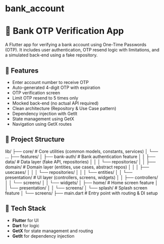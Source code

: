 # bank_account

# 🔐 Bank OTP Verification App

A Flutter app for verifying a bank account using One-Time Passwords (OTP). It includes user authentication, OTP resend logic with limitations, and a simulated back-end using a fake repository.

## 📱 Features

- Enter account number to receive OTP
- Auto-generated 4-digit OTP with expiration
- OTP verification screen
- Limit OTP resend to 5 times only
- Mocked back-end (no actual API required)
- Clean architecture (Repository & Use Case pattern)
- Dependency injection with GetIt
- State management using GetX
- Navigation using GetX routes

## 📂 Project Structure
lib/
├── core/                           # Core utilities (common models, constants, services)
│   └── ...
├── features/
│   ├── bank-auth/                  # Bank authentication feature
│   │   ├── data/                   # Data layer (fake API, repositories)
│   │   │   └── repositories/
│   │   ├── domain/                 # Domain layer (entities, use cases, abstract repos)
│   │   │   ├── usecases/
│   │   │   └── repositories/
│   │   │   └── entities/
│   │   └── presentation/           # UI layer (controllers, screens, widgets)
│   │       ├── controllers/
│   │       └── screens/
│   │       └── widgets/
│   ├── home/                       # Home screen feature
│   │   └── presentation/
│   │       └── screens/
│   └── splash/                     # Splash screen feature
│       └── screens/
├── main.dart                       # Entry point with routing & DI setup


## 🧰 Tech Stack

- **Flutter** for UI
- **Dart** for logic
- **GetX** for state management and routing
- **GetIt** for dependency injection
